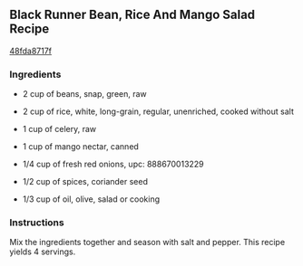 ## Black Runner Bean, Rice And Mango Salad Recipe

[48fda8717f](http://cookeatshare.com/recipes/black-runner-bean-rice-and-mango-salad-86047)

### Ingredients

 - 2 cup of beans, snap, green, raw

 - 2 cup of rice, white, long-grain, regular, unenriched, cooked without salt

 - 1 cup of celery, raw

 - 1 cup of mango nectar, canned

 - 1/4 cup of fresh red onions, upc: 888670013229

 - 1/2 cup of spices, coriander seed

 - 1/3 cup of oil, olive, salad or cooking

### Instructions

Mix the ingredients together and season with salt and pepper. This recipe yields 4 servings.